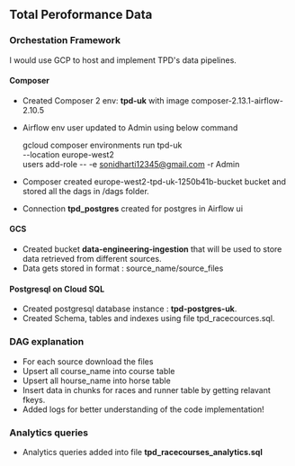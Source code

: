 ## Total Peroformance Data

### Orchestation Framework

I would use GCP to host and implement TPD's data pipelines.

#### Composer
- Created Composer 2 env: **tpd-uk** with image composer-2.13.1-airflow-2.10.5
- Airflow env user updated to Admin using below command

    gcloud composer environments run tpd-uk \
    --location europe-west2 \
    users add-role -- -e sonidharti12345@gmail.com -r Admin
- Composer created europe-west2-tpd-uk-1250b41b-bucket bucket and stored all the dags in /dags folder.
- Connection **tpd_postgres** created for postgres in Airflow ui

#### GCS
- Created bucket **data-engineering-ingestion** that will be used to store data retrieved from different sources.
- Data gets stored in format : source_name/source_files


#### Postgresql on Cloud SQL
- Created postgresql database instance : **tpd-postgres-uk**.
- Created Schema, tables and indexes using file tpd_racecources.sql.

### DAG explanation

- For each source download the files
- Upsert all course_name into course table
- Upsert all hourse_name into horse table
- Insert data in chunks for races and runner table by getting relavant fkeys.
- Added logs for better understanding of the code implementation!

### Analytics queries

- Analytics queries added into file **tpd_racecourses_analytics.sql**